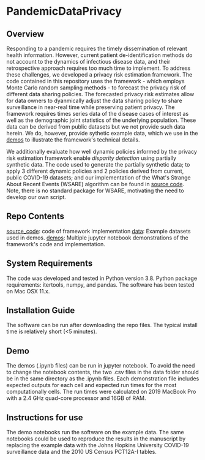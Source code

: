 # PandemicDataPrivacy
## Overview
Responding to a pandemic requires the timely dissemination of relevant health information. However, current patient de-identification methods do not account to the dynamics of infectious disease data, and their retrospective approach requires too much time to implement. To address these challenges, we developed a privacy risk estimation framework. The code contained in this repository uses the framework - which employs Monte Carlo random sampling methods - to forecast the privacy risk of different data sharing policies. The forecasted privacy risk estimates allow for data owners to dyanmically adjust the data sharing policy to share surveillance in near-real time while preserving patient privacy. The framework requires times series data of the disease cases of interest as well as the demographic joint statistics of the underlying population. These data can be derived from public datasets but we not provide such data herein. We do, however, provide sythetic example data, which we use in the [demos](demos) to illustrate the framework's technical details.

We additionally evaluate how well dynamic policies informed by the privacy risk estimation framework enable *disparity detection* using partially synthetic data. The code used to generate the partially synthetic data; to apply 3 different dynamic policies and 2 policies derived from current, public COVID-19 datasets; and our implementation of the What's Strange About Recent Events (WSARE) algorithm can be found in [source code](source_code). Note, there is no standard package for WSARE, motivating the need to develop our own script.

## Repo Contents
 [source_code](source_code): code of framework implementation
 [data](data): Example datasets used in demos.
 [demos](demos): Multiple jupyter notebook demonstrations of the framework's code and implementation.
## System Requirements
The code was developed and tested in Python version 3.8. Python package requirements: itertools, numpy, and pandas. The software has been tested on Mac OSX 11.x.
## Installation Guide
The software can be run after downloading the repo files. The typical install time is relatively short (<5 minutes).
## Demo
The demos (.ipynb files) can be run in jupyter notebook. To avoid the need to change the notebook contents, the two .csv files in the data folder should be in the same directory as the .ipynb files.
Each demonstration file includes expected outputs for each cell and expected run times for the most computationally cells. The run times were calculated on 2019 MacBook Pro with a 2.4 GHz quad-core processor and 16GB of RAM.
## Instructions for use
The demo notebooks run the software on the example data. The same notebooks could be used to reproduce the results in the manuscript by replacing the example data with the Johns Hopkins University COVID-19 surveillance data and the 2010 US Census PCT12A-I tables.
